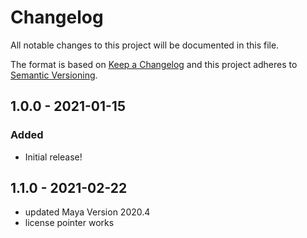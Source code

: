 # Changelog
All notable changes to this project will be documented in this file.

The format is based on [Keep a Changelog](http://keepachangelog.com/en/1.0.0/)
and this project adheres to [Semantic Versioning](http://semver.org/spec/v2.0.0.html).

## 1.0.0 - 2021-01-15
### Added
- Initial release!

## 1.1.0 - 2021-02-22
- updated Maya Version 2020.4
- license pointer works

